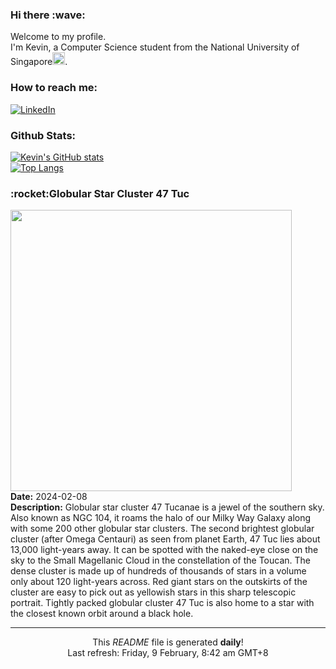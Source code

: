 <h3>Hi there :wave:</h3>

Welcome to my profile.   
I'm Kevin, a Computer Science student from the National University of Singapore<img src="https://img.icons8.com/color/96/000000/singapore-circular.png" width="20px"/>.</p>

<h3>How to reach me: </h3>
<a href="https://www.linkedin.com/in/kevin-foong/"><img alt="LinkedIn" src="https://img.shields.io/badge/linkedin-%230077B5.svg?&style=for-the-badge&logo=linkedin&logoColor=white" /></a> 

<h3>Github Stats: </h3> 

[![Kevin's GitHub stats](https://github-readme-stats.vercel.app/api?username=kevin9foong&theme=tokyonight)](https://github.com/anuraghazra/github-readme-stats) <br/>
[![Top Langs](https://github-readme-stats.vercel.app/api/top-langs/?username=kevin9foong&layout=compact&theme=tokyonight)](https://github.com/anuraghazra/github-readme-stats)

<h3>:rocket:Globular Star Cluster 47 Tuc</h3> 
<img width="450" src="https:&#x2F;&#x2F;apod.nasa.gov&#x2F;apod&#x2F;image&#x2F;2402&#x2F;NGC104_RGB_NASA.jpg" /><br/>
<b>Date:</b> 2024-02-08<br/>
<b>Description:</b> Globular star cluster 47 Tucanae is a jewel of the southern sky. Also known as NGC 104, it roams the halo of our Milky Way Galaxy along with some 200 other globular star clusters. The second brightest globular cluster (after Omega Centauri) as seen from planet Earth, 47 Tuc lies about 13,000 light-years away. It can be spotted with the naked-eye close on the sky to the Small Magellanic Cloud in the constellation of the Toucan. The dense cluster is made up of hundreds of thousands of stars in a volume only about 120 light-years across. Red giant stars on the outskirts of the cluster are easy to pick out as yellowish stars in this sharp telescopic portrait. Tightly packed globular cluster 47 Tuc is also home to a star with the closest known orbit around a black hole.<br/>

------------
<p align="center">This <i>README</i> file is generated <b>daily</b>!</br>
Last refresh: Friday, 9 February, 8:42 am GMT+8<br />
